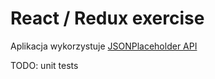 # React / Redux exercise

Aplikacja wykorzystuje [JSONPlaceholder API](https://jsonplaceholder.typicode.com/)

TODO: unit tests
